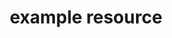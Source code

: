 ---
######## Page Data ########
title: example resource
resource: example
description: DESCRIPTION
draft: false

# redirect from old sphinx url
aliases: /example.html

menu:
  docs:
    title: example resource
    identifier: chef_infra/cookbook_reference/resources/example.html example 
    parent: chef_infra/cookbook_reference/resources
    weight: 15


######## Basic Resource Data ########

resource_description: "The example resource is an example resource page to demonstrate how the resource YAML files currently work in chef-web-docs using the Hugo theme. This example uses data from other resource pages."
resource_note: In many cases, it is better to use the package resource instead of this one. This is because when the package resource is used in a recipe, Chef Infra Client will use details that are collected by Ohai at the start of a Chef Infra Client run to determine the correct package application. Using the package resource allows a recipe to be authored in a way that allows it to be used across many platforms.
resource_new_in: 52.1  


######## Handler Types ########
handler_types: true


######## Package Resource ########
package_resource: true


######## Syntax ########

## Resource Block: For example, under Syntax in batch_resource
resource_block_description: 'A batch resource block executes a batch script using the cmd.exe interpreter:'

resource_block_codeblock: |
  batch 'echo some env vars' do
  code <<-EOH
    echo %TEMP%
    echo %SYSTEMDRIVE%
    echo %PATH%
    echo %WINDIR%
    EOH
  end
  
resource_block_list:
    /etc/apache2: 'specifies the directory'
    source: "specifies a directory in the current cookbook (use the ``cookbook`` property to specify a file that is in a different cookbook)"
    owner: "defines the permissions"
    group: "defines the permissions"
    mode: "defines the permissions"

syntax_codeblock: |
  batch 'name' do
    architecture               Symbol
    code                       String
    command                    String, Array
    creates                    String
    cwd                        String
    flags                      String
    group                      String, Integer
    guard_interpreter          Symbol
    interpreter                String
    returns                    Integer, Array
    timeout                    Integer, Float
    user                       String
    password                   String
    domain                     String
    action                     Symbol # defaults to :run if not specified
  end
  
syntax_property_list: 
    - example
    - name 
    - action
    - default_release 
    - options 
    - overwrite_config_files
    - package_name
    - response_file
    - response_file_variables
    - source
    - timeout
    - version


##Activates the Registry Key Path Separators and Recipe DSL Methods in registry_key resource
registry_key: true


######## Nameless ########

##Activates the Nameless section in apt_update resource
nameless: true


######## Gem Package Options ########

## Activates Gem Package Options in gem_package resource
resource_package_options: true


########Actions ########

actions_list:
  ':install': Default. Install a package. If a version is specified, install the specified version of the package.
  ':lock': Locks the apt package to a specific version.
  ':nothing': This resource block does not act unless notified by another resource to take action. Once notified, this resource block either runs immediately or is queued up to run at the end of a Chef Infra Client run.


########Properties ########

properties_list:
  - property: 'default_release'
    ruby_type: 'String '
    default_value:
    description: 'The default release. For example: stable.'
    new_in:

  - property: 'overwrite_config_files'
    ruby_type: 'true, false'
    default_value: 'false'
    description: 'Overwrite existing configuration files with those supplied by the package, if prompted by APT.'
    new_in: 14 

## Multiple Packages in Properties section from, for example, dnf_package resource
properties_multiple_packages: true

## Recursive Directories from remote_directory resource and directory resource
resource_directory_recursive_directories: true

## Atomic File Updates in the Properties Section of, for example, cookbook_file resource
resources_common_atomic_update: true 

## Windows File Security in the Properties section of, for example, cookbook_file resource
properties_resources_common_windows_security: true 

## Prevent Re-downloads from remote_file resource
remote_file_prevent_re_downloads: true 

## Access a remote UNC path on Windows from remote_file resource
remote_file_unc_path: true 

## ps_credential Helper from dsc_script resource
ps_credential_helper: true


######## Chef::Log Entries ########

##Chef::Log Entries from log resource
ruby_style_basics_chef_log: true


######## Debug Recipes with chef-shell ########

## Debug Recipes with chef-shell from breakpoint resource 
debug_recipes_chef_shell: true


######## Using Templates ########

## Using Templates in template resource
template_requirements: true


########Common Resource Functionality ########

## Common Properties in, for example, apt_package resource 
resources_common_properties: true

## Notifications in, for example, apt_package resource 
resources_common_notification: true

## Guards in, for example, apt_package resource  
resources_common_guards: true

## Multiple Packages in, for example, apt_package resource   
common_resource_functionality_multiple_packages: true

## Guard Interpreters in, for example, common resource
resources_common_guard_interpreter: true

## Recursive Directories in, for example,  remote_directory resource
remote_directory_recursive_directories: true

## Windows File Security under Common Resource Functionality in, for example, remote_directory resource
common_resource_functionality_resources_common_windows_security: true 


########Custom Handlers ########

## Custom Handlers in chef_handler resource
handler_custom: true 


########File Specificity ########

## File Specificity in cookbook_file resource
cookbook_file_specificity: true 


########Examples ########
examples_list:
  - example1:
      heading: 'Install a package using package manager'
      description: 
      codeblock: | 
        apt_package 'name of package' do
            action :install
        end

  - example2:
      heading: 'Install without using recommend packages as a dependency'
      description:
      codeblock: | 
        package 'apache2' do
          options '--no-install-recommends'
        end


---